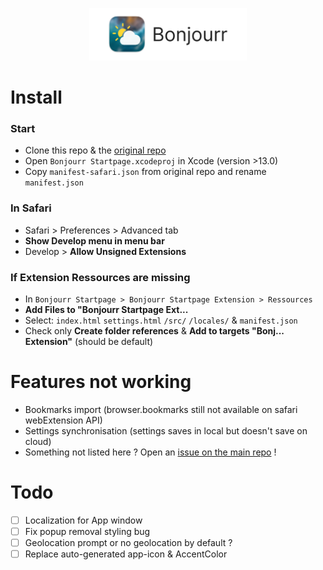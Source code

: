 <p align="center">
  <img src="https://raw.githubusercontent.com/victrme/Bonjourr/master/src/assets/bonjourr.png" width="50%"></img>
</p>

# Install

### Start

- Clone this repo & the [original repo](https://github.com/victrme/Bonjourr)
- Open `Bonjourr Startpage.xcodeproj` in Xcode (version >13.0)
- Copy `manifest-safari.json` from original repo and rename `manifest.json`

### In Safari

- Safari > Preferences > Advanced tab
- **Show Develop menu in menu bar**
- Develop > **Allow Unsigned Extensions**


### If Extension Ressources are missing
- In `Bonjourr Startpage > Bonjourr Startpage Extension > Ressources`
- **Add Files to "Bonjourr Startpage Ext...**
- Select: `index.html` `settings.html` `/src/` `/locales/` & `manifest.json`
- Check only **Create folder references** & **Add to targets "Bonj... Extension"** (should be default)

# Features not working

- Bookmarks import (browser.bookmarks still not available on safari webExtension API)
- Settings synchronisation (settings saves in local but doesn't save on cloud)
- Something not listed here ? Open an [issue on the main repo](https://github.com/victrme/Bonjourr/issues) !

# Todo

- [ ] Localization for App window
- [ ] Fix popup removal styling bug
- [ ] Geolocation prompt or no geolocation by default ?
- [ ] Replace auto-generated app-icon & AccentColor
